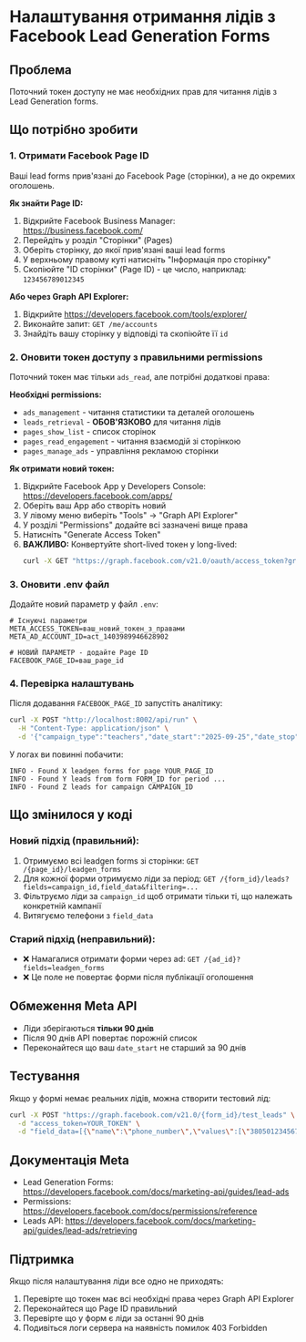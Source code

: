# Налаштування отримання лідів з Facebook Lead Generation Forms

## Проблема
Поточний токен доступу не має необхідних прав для читання лідів з Lead Generation forms.

## Що потрібно зробити

### 1. Отримати Facebook Page ID

Ваші lead forms прив'язані до Facebook Page (сторінки), а не до окремих оголошень.

**Як знайти Page ID:**

1. Відкрийте Facebook Business Manager: https://business.facebook.com/
2. Перейдіть у розділ "Сторінки" (Pages)
3. Оберіть сторінку, до якої прив'язані ваші lead forms
4. У верхньому правому куті натисніть "Інформація про сторінку"
5. Скопіюйте "ID сторінки" (Page ID) - це число, наприклад: `123456789012345`

**Або через Graph API Explorer:**
1. Відкрийте https://developers.facebook.com/tools/explorer/
2. Виконайте запит: `GET /me/accounts`
3. Знайдіть вашу сторінку у відповіді та скопіюйте її `id`

### 2. Оновити токен доступу з правильними permissions

Поточний токен має тільки `ads_read`, але потрібні додаткові права:

**Необхідні permissions:**
- `ads_management` - читання статистики та деталей оголошень
- `leads_retrieval` - **ОБОВ'ЯЗКОВО** для читання лідів
- `pages_show_list` - список сторінок
- `pages_read_engagement` - читання взаємодій зі сторінкою
- `pages_manage_ads` - управління рекламою сторінки

**Як отримати новий токен:**

1. Відкрийте Facebook App у Developers Console: https://developers.facebook.com/apps/
2. Оберіть ваш App або створіть новий
3. У лівому меню виберіть "Tools" → "Graph API Explorer"
4. У розділі "Permissions" додайте всі зазначені вище права
5. Натисніть "Generate Access Token"
6. **ВАЖЛИВО:** Конвертуйте short-lived токен у long-lived:
   ```bash
   curl -X GET "https://graph.facebook.com/v21.0/oauth/access_token?grant_type=fb_exchange_token&client_id=YOUR_APP_ID&client_secret=YOUR_APP_SECRET&fb_exchange_token=SHORT_LIVED_TOKEN"
   ```

### 3. Оновити .env файл

Додайте новий параметр у файл `.env`:

```env
# Існуючі параметри
META_ACCESS_TOKEN=ваш_новий_токен_з_правами
META_AD_ACCOUNT_ID=act_1403989946628902

# НОВИЙ ПАРАМЕТР - додайте Page ID
FACEBOOK_PAGE_ID=ваш_page_id
```

### 4. Перевірка налаштувань

Після додавання `FACEBOOK_PAGE_ID` запустіть аналітику:

```bash
curl -X POST "http://localhost:8002/api/run" \
  -H "Content-Type: application/json" \
  -d '{"campaign_type":"teachers","date_start":"2025-09-25","date_stop":"2025-10-02"}'
```

У логах ви повинні побачити:
```
INFO - Found X leadgen forms for page YOUR_PAGE_ID
INFO - Found Y leads from form FORM_ID for period ...
INFO - Found Z leads for campaign CAMPAIGN_ID
```

## Що змінилося у коді

### Новий підхід (правильний):
1. Отримуємо всі leadgen forms зі сторінки: `GET /{page_id}/leadgen_forms`
2. Для кожної форми отримуємо ліди за період: `GET /{form_id}/leads?fields=campaign_id,field_data&filtering=...`
3. Фільтруємо ліди за `campaign_id` щоб отримати тільки ті, що належать конкретній кампанії
4. Витягуємо телефони з `field_data`

### Старий підхід (неправильний):
- ❌ Намагалися отримати форми через ad: `GET /{ad_id}?fields=leadgen_forms`
- ❌ Це поле не повертає форми після публікації оголошення

## Обмеження Meta API

- Ліди зберігаються **тільки 90 днів**
- Після 90 днів API повертає порожній список
- Переконайтеся що ваш `date_start` не старший за 90 днів

## Тестування

Якщо у формі немає реальних лідів, можна створити тестовий лід:

```bash
curl -X POST "https://graph.facebook.com/v21.0/{form_id}/test_leads" \
  -d "access_token=YOUR_TOKEN" \
  -d "field_data=[{\"name\":\"phone_number\",\"values\":[\"380501234567\"]}]"
```

## Документація Meta

- Lead Generation Forms: https://developers.facebook.com/docs/marketing-api/guides/lead-ads
- Permissions: https://developers.facebook.com/docs/permissions/reference
- Leads API: https://developers.facebook.com/docs/marketing-api/guides/lead-ads/retrieving

## Підтримка

Якщо після налаштування ліди все одно не приходять:
1. Перевірте що токен має всі необхідні права через Graph API Explorer
2. Переконайтеся що Page ID правильний
3. Перевірте що у форм є ліди за останні 90 днів
4. Подивіться логи сервера на наявність помилок 403 Forbidden
